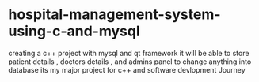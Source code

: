 # hospital-management-system-using-c-and-mysql
creating a c++ project with mysql and qt framework it will be able to store patient details , doctors details , and admins panel to change anything into database its my major project for c++ and software devlopment Journey
